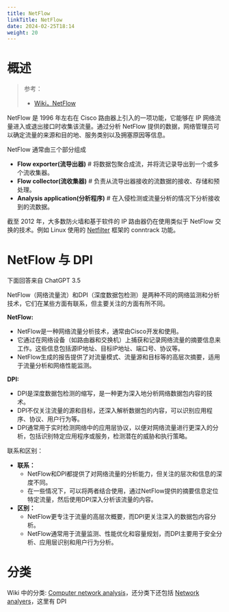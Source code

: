 ```yaml
---
title: NetFlow
linkTitle: NetFlow
date: 2024-02-25T18:14
weight: 20
---
```


# 概述

> 参考：
>
> - [Wiki，NetFlow](https://en.wikipedia.org/wiki/NetFlow)

NetFlow 是 1996 年左右在 Cisco 路由器上引入的一项功能，它能够在 IP 网络流量进入或退出接口时收集该流量。通过分析 NetFlow 提供的数据，网络管理员可以确定流量的来源和目的地、服务类别以及拥塞原因等信息。

NetFlow 通常由三个部分组成

- **Flow exporter(流导出器)** # 将数据包聚合成流，并将流记录导出到一个或多个流收集器。
- **Flow collector(流收集器)** # 负责从流导出器接收的流数据的接收、存储和预处理。
- **Analysis application(分析程序)** # 在入侵检测或流量分析的情况下分析接收到的流数据。

截至 2012 年，大多数防火墙和基于软件的 IP 路由器仍在使用类似于 NetFlow 交换的技术。例如 Linux 使用的 [Netfilter](/docs/1.操作系统/Kernel/Network/Linux%20网络流量控制/Netfilter/Netfilter.md) 框架的 conntrack 功能。

# NetFlow 与 DPI

下面回答来自 ChatGPT 3.5

NetFlow（网络流量流）和DPI（深度数据包检测）是两种不同的网络监测和分析技术，它们在某些方面有联系，但主要关注的方面有所不同。

**NetFlow:**

- NetFlow是一种网络流量分析技术，通常由Cisco开发和使用。
- 它通过在网络设备（如路由器和交换机）上捕获和记录网络流量的摘要信息来工作。这些信息包括源IP地址、目标IP地址、端口号、协议等。
- NetFlow生成的报告提供了对流量模式、流量源和目标等的高层次摘要，适用于流量分析和网络性能监测。

**DPI:**

- DPI是深度数据包检测的缩写，是一种更为深入地分析网络数据包内容的技术。
- DPI不仅关注流量的源和目标，还深入解析数据包的内容，可以识别应用程序、协议、用户行为等。
- DPI通常用于实时检测网络中的应用层协议，以便对网络流量进行更深入的分析，包括识别特定应用程序或服务，检测潜在的威胁和执行策略。

联系和区别：

- **联系：**
  - NetFlow和DPI都提供了对网络流量的分析能力，但关注的层次和信息的深度不同。
  - 在一些情况下，可以将两者结合使用，通过NetFlow提供的摘要信息定位特定流量，然后使用DPI深入分析该流量的内容。
- **区别：**
  - NetFlow更专注于流量的高层次概要，而DPI更关注深入的数据包内容分析。
  - NetFlow通常用于流量监测、性能优化和容量规划，而DPI主要用于安全分析、应用层识别和用户行为分析。

# 分类

Wiki 中的分类: [Computer network analysis](https://en.wikipedia.org/wiki/Category:Computer_network_analysis)，还分类下还包括 [Network analyers](https://en.wikipedia.org/wiki/Category:Network_analyzers)，这里有 DPI
